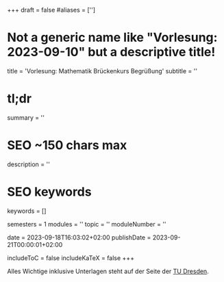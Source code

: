 +++
draft = false
#aliases = ['']

# Not a generic name like "Vorlesung: 2023-09-10" but a descriptive title!
title = 'Vorlesung: Mathematik Brückenkurs Begrüßung'
subtitle = ''
# tl;dr
summary = ''

# SEO ~150 chars max
description = ''
# SEO keywords
keywords = []

semesters = 1
modules = ''
topic = ''
moduleNumber = ''

date = 2023-09-18T16:03:02+02:00
publishDate = 2023-09-21T00:00:01+02:00

includeToC = false
includeKaTeX = false
+++

Alles Wichtige inklusive Unterlagen steht auf der Seite der [TU Dresden](https://tu-dresden.de/mn/math/studium/lehrangebot/brueckenkurs).
